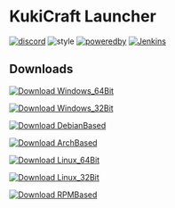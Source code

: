 # KukiCraft Launcher

[![discord]](https://discord.gg/7GqtS9Z)
![style]
[![poweredby]](https://electron.io)
[![Jenkins](https://img.shields.io/jenkins/s/https/jenkins.qa.ubuntu.com/view/Precise/view/All%20Precise/job/precise-desktop-amd64_default.svg)](https://web.sascha-t.de/jenkins/job/KukiTeam/job/ts-kukilauncher/)

## Downloads

[![Download Windows_64Bit](https://img.shields.io/badge/Download-Windows_64Bit-blue.svg?style=for-the-badge)](https://web.sascha-t.de/jenkins/job/KukiTeam/job/ts-kukilauncher/job/master/lastSuccessfulBuild/artifact/release/installer64/Setup.exe)
 
[![Download Windows_32Bit](https://img.shields.io/badge/Download-Windows_32Bit-blue.svg?style=for-the-badge)](https://web.sascha-t.de/jenkins/job/KukiTeam/job/ts-kukilauncher/job/master/lastSuccessfulBuild/artifact/release/installer32/Setup.exe)  

[![Download DebianBased](https://img.shields.io/badge/Download-Debian_Based-blue.svg?style=for-the-badge)](https://web.sascha-t.de/jenkins/job/KukiTeam/job/ts-kukilauncher/job/master/lastSuccessfulBuild/artifact/release/debian/kukilauncher_2.0.0_x86_64.deb)  

[![Download ArchBased](https://img.shields.io/badge/Download-Arch_Based-blue.svg?style=for-the-badge)](https://res.sascha-t.de/kukicraft/launcher/PKGBUILD)  

[![Download Linux_64Bit](https://img.shields.io/badge/Download-Linux_64Bit-blue.svg?style=for-the-badge)](https://web.sascha-t.de/jenkins/job/KukiTeam/job/ts-kukilauncher/job/master/lastSuccessfulBuild/artifact/release/linux-generic-x64.tar.gz)

[![Download Linux_32Bit](https://img.shields.io/badge/Download-Linux_32Bit-blue.svg?style=for-the-badge)](https://web.sascha-t.de/jenkins/job/KukiTeam/job/ts-kukilauncher/job/master/lastSuccessfulBuild/artifact/release/linux-generic-ia32.tar.gz)

[![Download RPMBased](https://img.shields.io/badge/Download-RPM_Based-blue.svg?style=for-the-badge)](https://web.sascha-t.de/jenkins/job/KukiTeam/job/ts-kukilauncher/job/master/lastSuccessfulBuild/artifact/release/redhat/kukilauncher-2.0.0.x86_64.rpm)  

[discord]: https://img.shields.io/badge/chat-Discord-blue.svg
[style]: https://img.shields.io/badge/CodeStyle-Random%3F-blue.svg
[poweredby]: https://img.shields.io/badge/Powered%20by-Electron-lightgrey.svg
